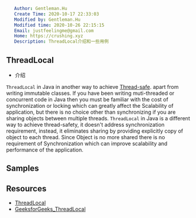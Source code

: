 ```yaml
   Author: Gentleman.Hu
   Create Time: 2020-10-17 22:33:03
   Modified by: Gentleman.Hu
   Modified time: 2020-10-26 22:15:15
   Email: justfeelingme@gmail.com
   Home: https://crushing.xyz
   Description: ThreadLocal介绍和一些用例
 ```

## ThreadLocal

- 介绍

`ThreadLocal` in Java in another way to achieve [Thread-safe](https://javarevisited.blogspot.com/2012/01/how-to-write-thread-safe-code-in-java.html). apart from writing immutable classes. If you have been writing muti-threaded or concurrent code in Java then you must be familiar with the cost of synchronization or locking which can greatly affect the Scalability of application, but there is no choice other than synchronizing if you are sharing objects between
multiple threads. `ThreadLocal` in Java is a different way to achieve thread-safety, it doesn't address synchronization requirement, instead, it eliminates sharing by providing explicitly copy of object to each thread. Since Object is no more shared there is no requirement of Synchronization which can improve scalability and performance of the application.

## Samples

## Resources

- [ThreadLocal](https://javarevisited.blogspot.com/2012/05/how-to-use-threadlocal-in-java-benefits.html#ixzz2XltgbHTK)
- [GeeksforGeeks_ThreadLocal](https://www.geeksforgeeks.org/java-lang-threadlocal-class-java/)
